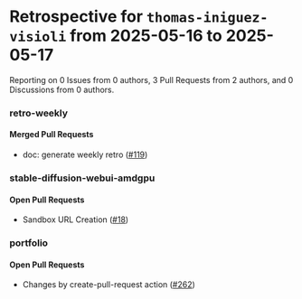# Retrospective for `thomas-iniguez-visioli` from 2025-05-16 to 2025-05-17

Reporting on 0 Issues from 0 authors, 3 Pull Requests from 2 authors, and 0 Discussions from 0 authors.


### retro-weekly

#### Merged Pull Requests

- doc: generate weekly retro ([#119](https://github.com/thomas-iniguez-visioli/retro-weekly/pull/119))

### stable-diffusion-webui-amdgpu

#### Open Pull Requests

- Sandbox URL Creation ([#18](https://github.com/thomas-iniguez-visioli/stable-diffusion-webui-amdgpu/pull/18))

### portfolio

#### Open Pull Requests

- Changes by create-pull-request action ([#262](https://github.com/thomas-iniguez-visioli/portfolio/pull/262))